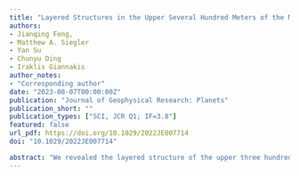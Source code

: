 ```yaml
---
title: "Layered Structures in the Upper Several Hundred Meters of the Moon Along the Chang'E-4 Rover's First 1,000-m Traverse"
authors:
- Jianqing Feng,
- Matthew A. Siegler
- Yan Su
- Chunyu Ding
- Iraklis Giannakis
author_notes:
- "Corresponding author"
date: "2023-08-07T00:00:00Z"
publication: "Journal of Geophysical Research: Planets"
publication_short: ""
publication_types: ["SCI, JCR Q1; IF=3.8"]
featured: false
url_pdf: https://doi.org/10.1029/2022JE007714
doi: "10.1029/2022JE007714"

abstract: "We revealed the layered structure of the upper three hundred meters of the lunar surface in the South Pole-Aitken Basin by using the measurements from the Lunar Penetrating Radar (LPR) onboard the Chang'E-4 rover. The result shows that five large strata are identified by the LPR 60-MHz channel below the depth of 90 m, with thicknesses ranging from 20 m to larger than 70 m. We speculate that at least three strata are basalt flows, while the shallowest stratum is composed of multiple thin lava flows. The thickness of the strata decreases with the decreasing depth, suggesting a progressively smaller lava effusion rate over time. To evaluate the reliability of the result, a comparison was made between Chang'E-4, Chang'E-3, and ground test low-frequency data. The LPR 500-MHz channel unveiled the structure of weathered material in the top ∼40 m, revealing several layers as well as a buried paleo crater and its ejecta blanket in the regolith."
---
```


